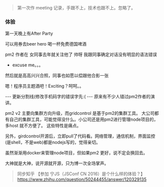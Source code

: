 > 第一次作 meeting 记录，手跟不上，技术也跟不上。忽略了。

### 体验
第一天晚上有After Party

可以用券去beer hero 喝一杯免费德国啤酒

pm2 作者在
女同事去年就关注他了
帅呀
我跟同事确定对话没有明显的语法错误

- excuse me。。。

然后就是高高兴兴合照，同事也如愿以偿跟他合影一张

嗯！程序员主题酒吧！Exciting？呵呵。。

---  更新分割线(修改手机码字的错误字先:(  ---
原来有不少人错过pm2作者的演讲。

pm2 v2 主要向集群方向升级，而gridcontrol 是基于pm2的集群工具。
大公司都有自己的集群工具，可能觉得没什么。小公司还是用pm2进行管理node项目的，多host
就不方便了。
这些特性是痛点。

另外，girdcontrol开源后，立即pull了代码看。网络管理，通信机制，界面监控(是shell，不是web)都是nodejs写的，觉得亲切。

虽然渐渐用docker来管理node项目，但如果pm2 更好，说不定会换回去。

大神就是大神，说开源就开源，只为博一次全场掌声。

> 同步知乎 【参加 宁JS（JSConf CN 2016）是个什么样的体验？】
https://www.zhihu.com/question/50244455/answer/120329135

